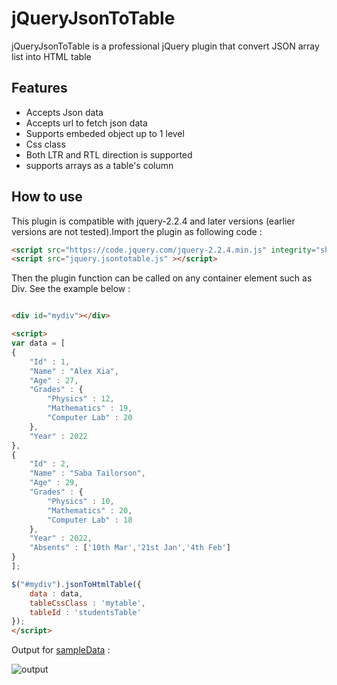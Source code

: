 # jQueryJsonToTable
jQueryJsonToTable is a professional jQuery plugin that convert JSON array list into HTML table

## Features 

- Accepts Json data
- Accepts url to fetch json data
- Supports embeded object up to 1 level
- Css class
- Both LTR and RTL direction is supported
- supports arrays as a table's column

## How to use

This plugin is compatible with jquery-2.2.4 and later versions (earlier versions are not tested).Import the plugin as following code :

```html
<script src="https://code.jquery.com/jquery-2.2.4.min.js" integrity="sha256-BbhdlvQf/xTY9gja0Dq3HiwQF8LaCRTXxZKRutelT44=" crossorigin="anonymous"></script>
<script src="jquery.jsontotable.js" ></script>
```

Then the plugin function can be called on any container element such as Div. See the example below :

```html

<div id="mydiv"></div>

<script>
var data = [
{
    "Id" : 1,
    "Name" : "Alex Xia",
    "Age" : 27,
    "Grades" : {
        "Physics" : 12,
        "Mathematics" : 19,
        "Computer Lab" : 20
    },
    "Year" : 2022
},
{
    "Id" : 2,
    "Name" : "Saba Tailorson",
    "Age" : 29,
    "Grades" : {
        "Physics" : 10,
        "Mathematics" : 20,
        "Computer Lab" : 18
    },
    "Year" : 2022,
    "Absents" : ['10th Mar','21st Jan','4th Feb']
}
];

$("#mydiv").jsonToHtmlTable({
    data : data,
    tableCssClass : 'mytable',
    tableId : 'studentsTable'
});
</script>


```

Output for [sampleData](https://github.com/birddevelper/jQueryJsonToTable/blob/master/sampleData.js) :

![output](https://m-shaeri.ir/blog/wp-content/uploads/2022/04/jqueryjsontotable.jpg)